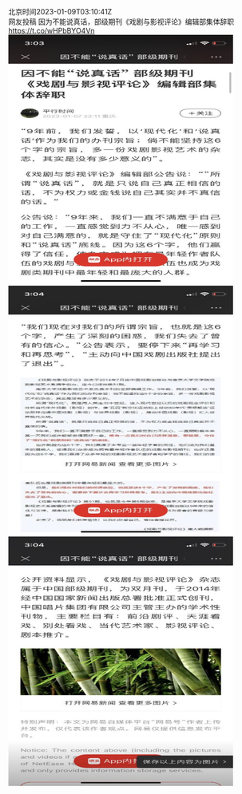 北京时间2023-01-09T03:10:41Z<br>网友投稿
因为不能说真话，部级期刊《戏剧与影视评论》编辑部集体辞职 https://t.co/wHPbBYO4Vn<br><img src='/temp/image/2023/y-Month-1/1612164906760945665_0.jpg' width='450' height='500'><img src='/temp/image/2023/y-Month-1/1612164906760945665_1.jpg' width='450' height='500'><img src='/temp/image/2023/y-Month-1/1612164906760945665_2.jpg' width='450' height='500'><br><br>